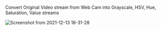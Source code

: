 Convert Original Video stream from Web Cam into Grayscale, HSV, Hue, Saturation, Value streams

![Screenshot from 2021-12-13 18-31-28](https://user-images.githubusercontent.com/69672043/145817426-f497b8b2-3f6a-48d9-97e6-bef035b7ac13.png)
